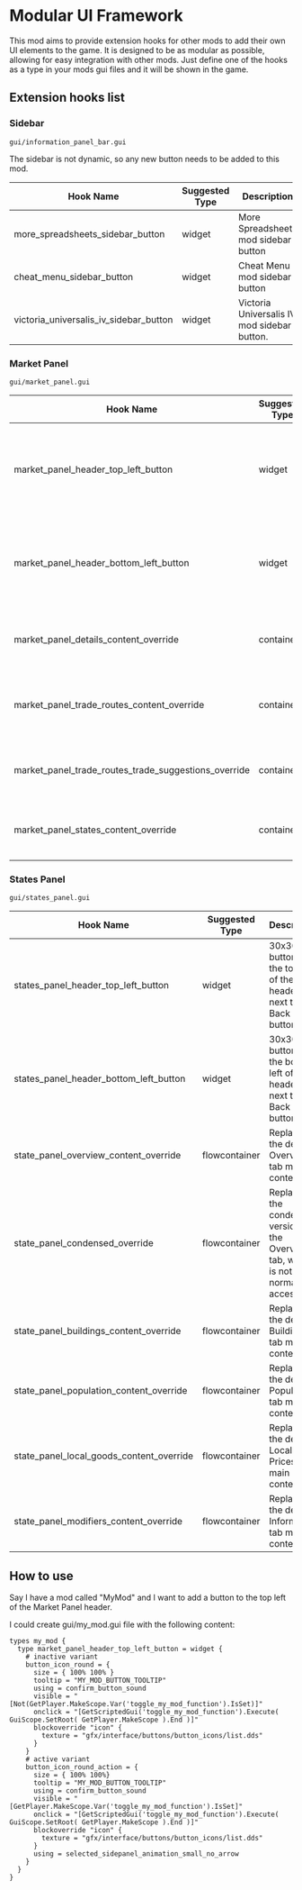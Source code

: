 # Modular UI Framework

This mod aims to provide extension hooks for other mods to add their own UI elements to the game. It is designed to be as modular as possible, allowing for easy integration with other mods.
Just define one of the hooks as a type in your mods gui files and it will be shown in the game.

## Extension hooks list

### Sidebar

`gui/information_panel_bar.gui`

The sidebar is not dynamic, so any new button needs to be added to this mod.

| Hook Name | Suggested Type | Description |
| --- | --- | --- |
| more_spreadsheets_sidebar_button | widget | More Spreadsheets mod sidebar button |
| cheat_menu_sidebar_button | widget | Cheat Menu mod sidebar button |
| victoria_universalis_iv_sidebar_button | widget | Victoria Universalis IV mod sidebar button. |

### Market Panel

`gui/market_panel.gui`

| Hook Name | Suggested Type | Description |
| --- | --- | --- |
| market_panel_header_top_left_button | widget | 30x30 button in the top left of the header, next to the Back button. |
| market_panel_header_bottom_left_button | widget | 30x30 button in the bottom left of the header, next to the Back button. |
| market_panel_details_content_override | container | Replaces the default Goods tab main content. |
| market_panel_trade_routes_content_override | container | Replaces the default Trade Routes tab main content. |
| market_panel_trade_routes_trade_suggestions_override | container | Replaces the default Highlights tab main content. |
| market_panel_states_content_override | container | Replaces the default Members tab main content. |

### States Panel

`gui/states_panel.gui`

| Hook Name | Suggested Type | Description |
| --- | --- | --- |
| states_panel_header_top_left_button | widget | 30x30 button in the top left of the header, next to the Back button. |
| states_panel_header_bottom_left_button | widget | 30x30 button in the bottom left of the header, next to the Back button. |
| state_panel_overview_content_override | flowcontainer | Replaces the default Overview tab main content. |
| state_panel_condensed_override | flowcontainer | Replaces the condensed version of the Overview tab, which is not normally accessible. |
| state_panel_buildings_content_override | flowcontainer | Replaces the default Buildings tab main content. |
| state_panel_population_content_override | flowcontainer | Replaces the default Population tab main content. |
| state_panel_local_goods_content_override | flowcontainer | Replaces the default Local Prices tab main content. |
| state_panel_modifiers_content_override | flowcontainer | Replaces the default Information tab main content. |

## How to use

Say I have a mod called "MyMod" and I want to add a button to the top left of the Market Panel header.

I could create gui/my_mod.gui file with the following content:
```
types my_mod {
  type market_panel_header_top_left_button = widget {
    # inactive variant
    button_icon_round = {
      size = { 100% 100% }
      tooltip = "MY_MOD_BUTTON_TOOLTIP"
      using = confirm_button_sound
      visible = "[Not(GetPlayer.MakeScope.Var('toggle_my_mod_function').IsSet)]"
      onclick = "[GetScriptedGui('toggle_my_mod_function').Execute( GuiScope.SetRoot( GetPlayer.MakeScope ).End )]"
      blockoverride "icon" {
        texture = "gfx/interface/buttons/button_icons/list.dds"
      }
    }
    # active variant
    button_icon_round_action = {
      size = { 100% 100%}
      tooltip = "MY_MOD_BUTTON_TOOLTIP"
      using = confirm_button_sound
      visible = "[GetPlayer.MakeScope.Var('toggle_my_mod_function').IsSet]"
      onclick = "[GetScriptedGui('toggle_my_mod_function').Execute( GuiScope.SetRoot( GetPlayer.MakeScope ).End )]"
      blockoverride "icon" {
        texture = "gfx/interface/buttons/button_icons/list.dds"
      }
      using = selected_sidepanel_animation_small_no_arrow
    }
  }
}
```
